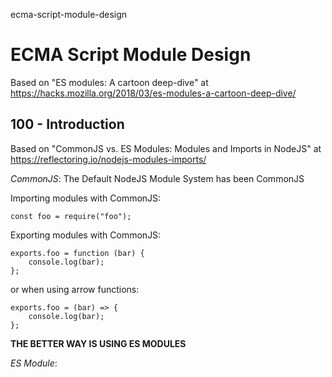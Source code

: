 ecma-script-module-design
# ECMA Script Module Design

Based on "ES modules: A cartoon deep-dive" at https://hacks.mozilla.org/2018/03/es-modules-a-cartoon-deep-dive/

## 100 - Introduction

Based on "CommonJS vs. ES Modules: Modules and Imports in NodeJS" at https://reflectoring.io/nodejs-modules-imports/

*CommonJS*: The Default NodeJS Module System has been CommonJS

Importing modules with CommonJS:

```
const foo = require("foo");
```

Exporting modules with CommonJS:

```
exports.foo = function (bar) {
    console.log(bar);
};
```
or when using arrow functions:
```
exports.foo = (bar) => {
    console.log(bar);
};
```

**THE BETTER WAY IS USING ES MODULES**

*ES Module*: 

